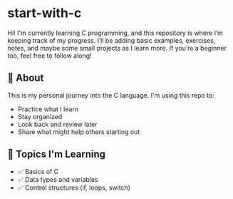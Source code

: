 # start-with-c

Hi! I'm currently learning C programming, and this repository is where I’m keeping track of my progress. I’ll be adding basic examples, exercises, notes, and maybe some small projects as I learn more. If you’re a beginner too, feel free to follow along!

## 📌 About

This is my personal journey into the C language. I'm using this repo to:

- Practice what I learn
- Stay organized
- Look back and review later
- Share what might help others starting out


## 📖 Topics I'm Learning

- ✅ Basics of C
- ✅ Data types and variables
- ✅ Control structures (if, loops, switch)





